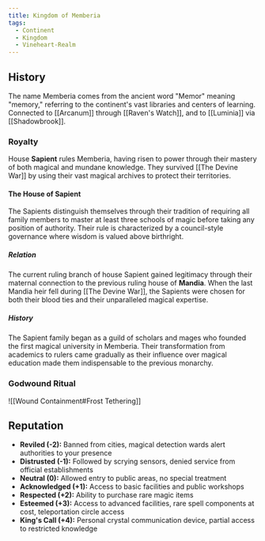 ```yaml
---
title: Kingdom of Memberia
tags:
  - Continent
  - Kingdom
  - Vineheart-Realm
---
```


## History
The name Memberia comes from the ancient word "Memor" meaning "memory," referring to the continent's vast libraries and centers of learning.
Connected to [[Arcanum]] through [[Raven's Watch]], and to [[Luminia]] via [[Shadowbrook]].

### Royalty
House **Sapient** rules Memberia, having risen to power through their mastery of both magical and mundane knowledge. They survived [[The Devine War]] by using their vast magical archives to protect their territories.

#### The House of Sapient
The Sapients distinguish themselves through their tradition of requiring all family members to master at least three schools of magic before taking any position of authority. Their rule is characterized by a council-style governance where wisdom is valued above birthright.

##### Relation
The current ruling branch of house Sapient gained legitimacy through their maternal connection to the previous ruling house of **Mandia**. When the last Mandia heir fell during [[The Devine War]], the Sapients were chosen for both their blood ties and their unparalleled magical expertise.

##### History
The Sapient family began as a guild of scholars and mages who founded the first magical university in Memberia. Their transformation from academics to rulers came gradually as their influence over magical education made them indispensable to the previous monarchy.

### Godwound Ritual

![[Wound Containment#Frost Tethering]]

## Reputation

- **Reviled (-2):** Banned from cities, magical detection wards alert authorities to your presence
- **Distrusted (-1):** Followed by scrying sensors, denied service from official establishments
- **Neutral (0):** Allowed entry to public areas, no special treatment
- **Acknowledged (+1):** Access to basic facilities and public workshops
- **Respected (+2):** Ability to purchase rare magic items
- **Esteemed (+3):** Access to advanced facilities, rare spell components at cost, teleportation circle access
- **King's Call (+4):** Personal crystal communication device, partial access to restricted knowledge